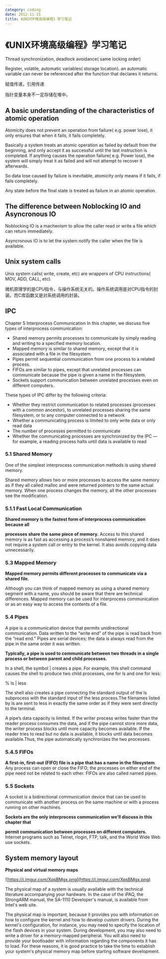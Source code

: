 ```yaml
---
category: coding
date: 2012-11-15
title: 《UNIX环境高级编程》学习笔记
---
```

# 《UNIX环境高级编程》学习笔记


Thread synchronization, deadlock avoidance( same locking order)

Register, volatile, automatic variables( storage location). an automatic variable can never be referenced after the function that declares it returns.

赋值传递，引用传递

指针变量本身不一定存储在堆中。

## A basic understanding of the characteristics of atomic operation

Atomicity does not prevent an operation from failure( e.g. power lose), it only ensures that when it fails, it fails completely.

Basically a system treats an atomic operation as failed by default from the beginning, and only accept it as successful until the last instruction is completed. If anything causes the operation failure( e.g. Power lose), the system will simply treat it as failed and will not attempt to recover it afterwards.

So data lose caused by failure is inevitable, atomicity only means if it fails, if fails completely.

Any state before the final state is treated  as failure in an atomic operation.

## The difference between Noblocking IO and Asyncronous IO

Noblocking IO is a machenism to allow the caller read or write a file which can return immediately.

Asyncronous IO is to let the system notify the caller when the file is available.

## Unix system calls

Unix system calls( write, create, etc) are wrappers of CPU instructions( MOV, ADD, CALL, etc).

微机原理学的是CPU指令，与操作系统无关的。操作系统调用是对CPU指令的封装。而C库函数又是对系统调用的封装。

## IPC

Chapter 5 Interprocess Communication
In this chapter, we discuss five types of interprocess communication:

* Shared memory permits processes to communicate by simply reading and writing to a specified memory location.
* Mapped memory is similar to shared memory, except that it is associated with a file in the filesystem.
* Pipes permit sequential communication from one process to a related process.
* FIFOs are similar to pipes, except that unrelated processes can communicate because the pipe is given a name in the filesystem.
* Sockets support communication between unrelated processes even on different computers.

These types of IPC differ by the following criteria:

* Whether they restrict communication to related processes (processes with a common ancestor), to unrelated processes sharing the same filesystem, or to any computer connected to a network
* Whether a communicating process is limited to only write data or only read data
* The number of processes permitted to communicate
* Whether the communicating processes are synchronized by the IPC — for example, a reading process halts until data is available to read

### 5.1 Shared Memory

One of the simplest interprocess communication methods is using shared memory.

Shared memory allows two or more processes to access the same memory as if they all called malloc and were returned pointers to the same actual memory. When one process changes the memory, all the other processes see the modification.

### 5.1.1 Fast Local Communication

**Shared memory is the fastest form of interprocess communication because all**

**processes share the same piece of memory.** Access to this shared memory is as fast as accessing a process’s nonshared memory, and it does not require a system call or entry to the kernel. It also avoids copying data unnecessarily.

### 5.3 Mapped Memory

**Mapped memory permits different processes to communicate via a shared file.**

Although you can think of mapped memory as using a shared memory segment with a name, you should be aware that there are technical differences. Mapped memory can be used for interprocess communication or as an easy way to access the contents of a file.

### 5.4 Pipes

A pipe is a communication device that permits unidirectional communication. Data written to the “write end” of the pipe is read back from the “read end.” Pipes are serial devices; the data is always read from the pipe in the same order it was written.

**Typically, a pipe is used to communicate between two threads in a single process or between parent and child processes.**

In a shell, the symbol | creates a pipe. For example, this shell command causes the shell to produce two child processes, one for ls and one for less:

% ls | less

The shell also creates a pipe connecting the standard output of the ls subprocess with the standard input of the less process.The filenames listed by ls are sent to less in exactly the same order as if they were sent directly to the terminal.

A pipe’s data capacity is limited. If the writer process writes faster than the reader process consumes the data, and if the pipe cannot store more data, the writer process blocks until more capacity becomes available. If the reader tries to read but no data is available, it blocks until data becomes available.Thus, the pipe automatically synchronizes the two processes.

### 5.4.5 FIFOs

**A first-in, first-out (FIFO) file is a pipe that has a name in the filesystem**. Any process can open or close the FIFO; the processes on either end of the pipe need not be related to each other. FIFOs are also called named pipes.

### 5.5 Sockets

A socket is a bidirectional communication device that can be used to communicate with another process on the same machine or with a process running on other machines.

**Sockets are the only interprocess communication we’ll discuss in this chapter that** 

**permit communication between processes on different computers.** Internet programs such as Telnet, rlogin, FTP, talk, and the World Wide Web use sockets.

## System memory layout

**Physical and virtual memory maps**

![https://i.imgur.com/XqsBMgx.png](https://i.imgur.com/XqsBMgx.png)

The physical map of a system is usually available with the technical literature accompanying your hardware. In the case of the iPAQ, the StrongARM manual, the SA-1110 Developer's manual, is available from Intel's web site.

The physical map is important, because it provides you with information on how to configure the kernel and how to develop custom drivers. During the kernel's configuration, for instance, you may need to specify the location of the flash devices in your system. During development, you may also need to write a driver for a memory-mapped peripheral. You will also need to provide your bootloader with information regarding the components it has to load. For these reasons, it is good practice to take the time to establish your system's physical memory map before starting software development. 